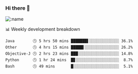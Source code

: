### Hi there 👋

<!--
**lv2020/lv2020** is a ✨ _special_ ✨ repository because its `README.md` (this file) appears on your GitHub profile.

Here are some ideas to get you started:

- 🔭 I’m currently working on ...
- 🌱 I’m currently learning ...
- 👯 I’m looking to collaborate on ...
- 🤔 I’m looking for help with ...
- 💬 Ask me about ...
- 📫 How to reach me: ...
- 😄 Pronouns: ...
- ⚡ Fun fact: ...
-->
![:name](https://count.getloli.com/get/@:lv2020)
 <!-- waka-box start -->
📊 Weekly development breakdown
```text
Java        🕓 5 hrs 50 mins ███████▌░░░░░░░░░░░░░ 36.1%
Other       🕓 4 hrs 15 mins █████▌░░░░░░░░░░░░░░░ 26.2%
Objective-J 🕓 2 hrs 23 mins ███░░░░░░░░░░░░░░░░░░ 14.8%
Python      🕓 1 hr 24 mins  █▊░░░░░░░░░░░░░░░░░░░  8.7%
Bash        🕓 49 mins       █░░░░░░░░░░░░░░░░░░░░  5.1%
```
<!-- Powered by https://github.com/YouEclipse/waka-box-go . -->
<!-- waka-box end -->
